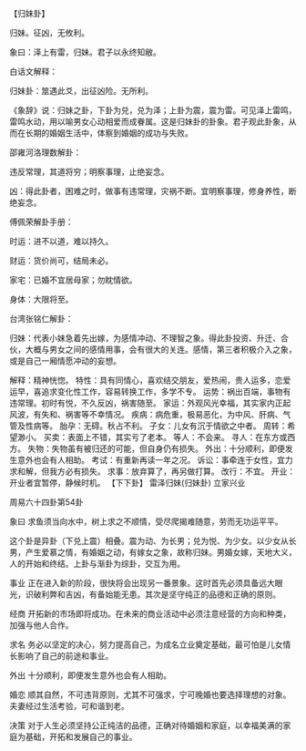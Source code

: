 【归妹卦】

归妹。征凶，无攸利。

象曰：泽上有雷，归妹。君子以永终知敝。

白话文解释：

归妹卦：筮遇此爻，出征凶险。无所利。

《象辞》说：归妹之卦，下卦为兑，兑为泽；上卦为震，震为雷。可见泽上雷鸣，雷鸣水动，用以喻男女心动相爱而成眷属。这是归妹卦的卦象。君子观此卦象，从而在长期的婚姻生活中，体察到婚姻的成功与失败。

邵雍河洛理数解卦：

违反常理，其道将穷；明察事理，止绝妄念。

凶：得此卦者，困难之时，做事有违常理，灾祸不断。宜明察事理，修身养性，断绝妄念。

傅佩荣解卦手册：

时运：进不以道，难以持久。

财运：货价尚可，结局未必。

家宅：已婚不宜居母家；勿眈情欲。

身体：大限将至。

台湾张铭仁解卦：

归妹：代表小妹急着先出嫁，为感情冲动、不理智之象。得此卦投资、升迁、合伙，大概与男女之间的感情用事，会有很大的关连。感情，第三者积极介入之象，或是自己一厢情愿冲动的妄想。

解释：精神恍惚。
特性：具有同情心，喜欢结交朋友，爱热闹，贵人运多，恋爱运早，喜追求变化性工作，容易转换工作，多学不专。
运势：祸出百端，事物有违常理。初时有悦，不久反凶，祸害随至。
家运：外观风光幸福，其实家内正起风波，有失和、祸害等不幸情况。
疾病：病危重，极易恶化，为中风、肝病、气管及性病等。
胎孕：无碍。秋占不利。
子女：儿女有沉于情欲之中者。
周转：希望渺小。
买卖：表面上不错，其实亏了老本。
等人：不会来。
寻人：在东方或西方。
失物：失物虽有被归还的可能，但自身仍有损失。
外出：十分顺利，即便发生意外也会有人相助。
考试：有重新再读一年之况。
诉讼：事牵连于女性，宜力求和解，但我方必有损失。
求事：放弃算了，再另做打算。
改行：不宜。
开业：开业者宜暂停，静候时机。
【下下卦】 雷泽归妹(归妹卦) 立家兴业

周易六十四卦第54卦

象曰 求鱼须当向水中，树上求之不顺情，受尽爬揭难随意，劳而无功运平平。

这个卦是异卦（下兑上震）相叠。震为动、为长男；兑为悦、为少女。以少女从长男，产生爱慕之情，有婚姻之动，有嫁女之象，故称归妹。男婚女嫁，天地大义，人的开始和终结。上卦与渐卦为综卦，交互为用。

事业 正在进入新的阶段，很快将会出现另一番景象。这时首先必须具备远大眼光，识破利弊和吉凶，有备始能无患。其次是坚守纯正的品德和正确的原则。

经商 开拓新的市场即将成功。在未来的商业活动中必须注意经营的方向和种类，加强与他人合作。

求名 务必以坚定的决心，努力提高自己，为成名立业奠定基础，最可怕是儿女情长影响了自己的前途和事业。

外出 十分顺利，即便发生意外也会有人相助。

婚恋 顺其自然，不可违背原则，尤其不可强求，宁可晚婚也要选择理想的对象。夫妻经过生活考验，可和谐到老。

决策 对于人生必须坚持公正纯洁的品德，正确对待婚姻和家庭，以幸福美满的家庭为基础，开拓和发展自己的事业。
